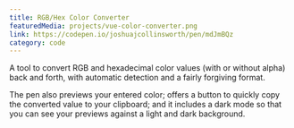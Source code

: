 ```yaml
---
title: RGB/Hex Color Converter
featuredMedia: projects/vue-color-converter.png
link: https://codepen.io/joshuajcollinsworth/pen/mdJmBQz
category: code
---
```


A tool to convert RGB and hexadecimal color values (with or without alpha) back and forth, with automatic detection and a fairly forgiving format.

The pen also previews your entered color; offers a button to quickly copy the converted value to your clipboard; and it includes a dark mode so that you can see your previews against a light and dark background.
